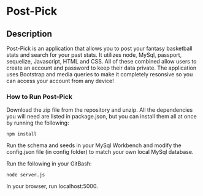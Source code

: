 # Post-Pick

## Description

Post-Pick is an application that allows you to post your fantasy basketball stats and search for your past stats. It utilizes node, MySql, passport, sequelize, Javascript, HTML and CSS. All of these combined allow users to create an account and password to keep their data private. The application uses Bootstrap and media queries to make it completely resonsive so you can access your account from any device!

### How to Run Post-Pick

Download the zip file from the repository and unzip. All the dependencies you will need are listed in package.json, but you can install them all at once by running the following:

`npm install`

Run the schema and seeds in your MySql Workbench and modify the config.json file (in config folder) to match your own local MySql database. 

Run the following in your GitBash:

`node server.js`

In your browser, run localhost:5000.
